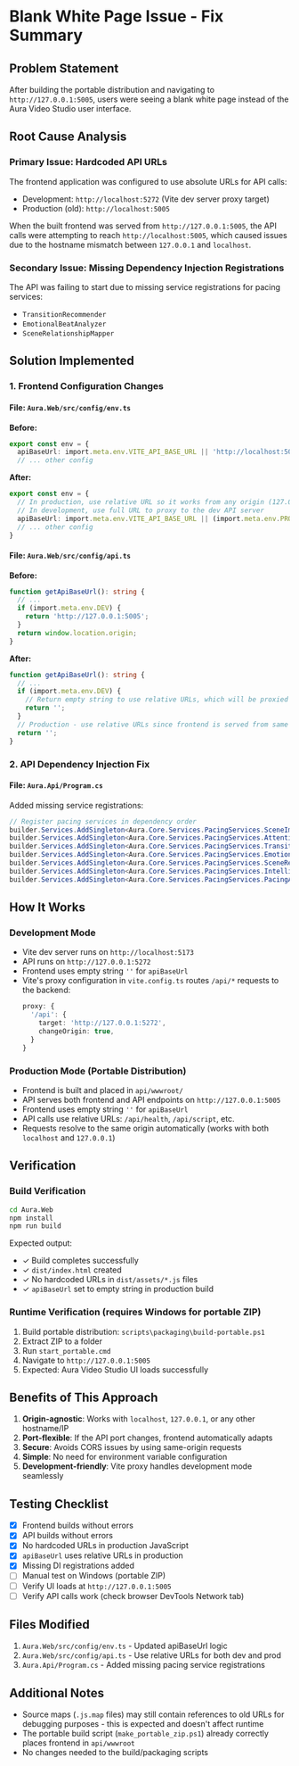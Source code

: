 # Blank White Page Issue - Fix Summary

## Problem Statement
After building the portable distribution and navigating to `http://127.0.0.1:5005`, users were seeing a blank white page instead of the Aura Video Studio user interface.

## Root Cause Analysis

### Primary Issue: Hardcoded API URLs
The frontend application was configured to use absolute URLs for API calls:
- Development: `http://localhost:5272` (Vite dev server proxy target)
- Production (old): `http://localhost:5005`

When the built frontend was served from `http://127.0.0.1:5005`, the API calls were attempting to reach `http://localhost:5005`, which caused issues due to the hostname mismatch between `127.0.0.1` and `localhost`.

### Secondary Issue: Missing Dependency Injection Registrations
The API was failing to start due to missing service registrations for pacing services:
- `TransitionRecommender`
- `EmotionalBeatAnalyzer`
- `SceneRelationshipMapper`

## Solution Implemented

### 1. Frontend Configuration Changes

#### File: `Aura.Web/src/config/env.ts`
**Before:**
```typescript
export const env = {
  apiBaseUrl: import.meta.env.VITE_API_BASE_URL || 'http://localhost:5005',
  // ... other config
```

**After:**
```typescript
export const env = {
  // In production, use relative URL so it works from any origin (127.0.0.1, localhost, etc.)
  // In development, use full URL to proxy to the dev API server
  apiBaseUrl: import.meta.env.VITE_API_BASE_URL || (import.meta.env.PROD ? '' : 'http://localhost:5272'),
  // ... other config
}
```

#### File: `Aura.Web/src/config/api.ts`
**Before:**
```typescript
function getApiBaseUrl(): string {
  // ...
  if (import.meta.env.DEV) {
    return 'http://127.0.0.1:5005';
  }
  return window.location.origin;
}
```

**After:**
```typescript
function getApiBaseUrl(): string {
  // ...
  if (import.meta.env.DEV) {
    // Return empty string to use relative URLs, which will be proxied by Vite
    return '';
  }
  // Production - use relative URLs since frontend is served from same origin as API
  return '';
}
```

### 2. API Dependency Injection Fix

#### File: `Aura.Api/Program.cs`
Added missing service registrations:
```csharp
// Register pacing services in dependency order
builder.Services.AddSingleton<Aura.Core.Services.PacingServices.SceneImportanceAnalyzer>();
builder.Services.AddSingleton<Aura.Core.Services.PacingServices.AttentionCurvePredictor>();
builder.Services.AddSingleton<Aura.Core.Services.PacingServices.TransitionRecommender>();          // ADDED
builder.Services.AddSingleton<Aura.Core.Services.PacingServices.EmotionalBeatAnalyzer>();          // ADDED
builder.Services.AddSingleton<Aura.Core.Services.PacingServices.SceneRelationshipMapper>();        // ADDED
builder.Services.AddSingleton<Aura.Core.Services.PacingServices.IntelligentPacingOptimizer>();
builder.Services.AddSingleton<Aura.Core.Services.PacingServices.PacingApplicationService>();
```

## How It Works

### Development Mode
- Vite dev server runs on `http://localhost:5173`
- API runs on `http://127.0.0.1:5272`
- Frontend uses empty string `''` for `apiBaseUrl`
- Vite's proxy configuration in `vite.config.ts` routes `/api/*` requests to the backend:
  ```typescript
  proxy: {
    '/api': {
      target: 'http://127.0.0.1:5272',
      changeOrigin: true,
    }
  }
  ```

### Production Mode (Portable Distribution)
- Frontend is built and placed in `api/wwwroot/`
- API serves both frontend and API endpoints on `http://127.0.0.1:5005`
- Frontend uses empty string `''` for `apiBaseUrl`
- API calls use relative URLs: `/api/health`, `/api/script`, etc.
- Requests resolve to the same origin automatically (works with both `localhost` and `127.0.0.1`)

## Verification

### Build Verification
```bash
cd Aura.Web
npm install
npm run build
```

Expected output:
- ✓ Build completes successfully
- ✓ `dist/index.html` created
- ✓ No hardcoded URLs in `dist/assets/*.js` files
- ✓ `apiBaseUrl` set to empty string in production build

### Runtime Verification (requires Windows for portable ZIP)
1. Build portable distribution: `scripts\packaging\build-portable.ps1`
2. Extract ZIP to a folder
3. Run `start_portable.cmd`
4. Navigate to `http://127.0.0.1:5005`
5. Expected: Aura Video Studio UI loads successfully

## Benefits of This Approach

1. **Origin-agnostic**: Works with `localhost`, `127.0.0.1`, or any other hostname/IP
2. **Port-flexible**: If the API port changes, frontend automatically adapts
3. **Secure**: Avoids CORS issues by using same-origin requests
4. **Simple**: No need for environment variable configuration
5. **Development-friendly**: Vite proxy handles development mode seamlessly

## Testing Checklist

- [x] Frontend builds without errors
- [x] API builds without errors
- [x] No hardcoded URLs in production JavaScript
- [x] `apiBaseUrl` uses relative URLs in production
- [x] Missing DI registrations added
- [ ] Manual test on Windows (portable ZIP)
- [ ] Verify UI loads at `http://127.0.0.1:5005`
- [ ] Verify API calls work (check browser DevTools Network tab)

## Files Modified

1. `Aura.Web/src/config/env.ts` - Updated apiBaseUrl logic
2. `Aura.Web/src/config/api.ts` - Use relative URLs for both dev and prod
3. `Aura.Api/Program.cs` - Added missing pacing service registrations

## Additional Notes

- Source maps (`.js.map` files) may still contain references to old URLs for debugging purposes - this is expected and doesn't affect runtime
- The portable build script (`make_portable_zip.ps1`) already correctly places frontend in `api/wwwroot`
- No changes needed to the build/packaging scripts
